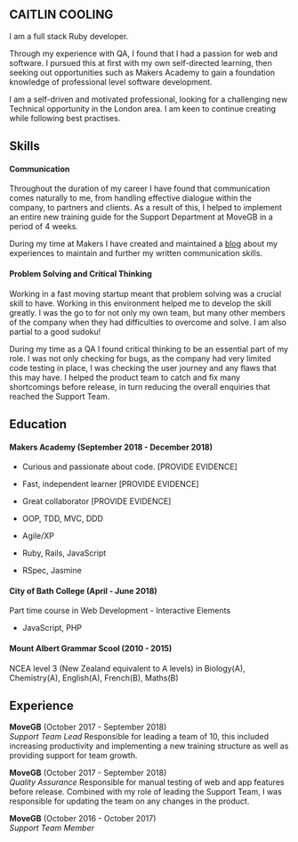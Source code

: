 ## CAITLIN COOLING
I am a full stack Ruby developer.

Through my experience with QA, I found that I had a passion for web and software. I pursued this at first with my own self-directed learning, then seeking out opportunities such as Makers Academy to gain a foundation knowledge of professional level software development. 

I am a self-driven and motivated professional, looking for a challenging new Technical opportunity in the London area. I am keen to continue creating while following best practises.

## Skills

#### Communication

Throughout the duration of my career I have found that communication comes naturally to me, from handling effective dialogue  within the company, to partners and clients. As a result of this, I helped to implement an entire new training guide for the Support Department at MoveGB in a period of 4 weeks. 

During my time at Makers I have created and maintained a [blog](https://caitlincooling.wordpress.com/) about my experiences to maintain and further my written communication skills.

#### Problem Solving and Critical Thinking

Working in a fast moving startup meant that problem solving was a crucial skill to have. Working in this environment helped me to develop the skill greatly. I was the go to for not only my own team, but many other members of the company when they had difficulties to overcome and solve. I am also partial to a good sudoku!

During my time as a QA I found critical thinking to be an essential part of my role. I was not only checking for bugs, as the company had very limited code testing in place, I was checking the user journey and any flaws that this may have. I helped the product team to catch and fix many shortcomings before release, in turn reducing the overall enquiries that reached the Support Team.

## Education

#### Makers Academy (September 2018 - December 2018)

- Curious and passionate about code. [PROVIDE EVIDENCE]
- Fast, independent learner [PROVIDE EVIDENCE]
- Great collaborator [PROVIDE EVIDENCE]

- OOP, TDD, MVC, DDD
- Agile/XP
- Ruby, Rails, JavaScript
- RSpec, Jasmine

#### City of Bath College (April - June 2018)

Part time course in Web Development - Interactive Elements
- JavaScript, PHP

#### Mount Albert Grammar Scool (2010 - 2015)

NCEA level 3 (New Zealand equivalent to A levels) in Biology(A), Chemistry(A), English(A), French(B),  Maths(B)

## Experience

**MoveGB** (October 2017 - September 2018)    
*Support Team Lead* 
Responsible for leading a team of 10, this included increasing productivity and implementing a new training structure as well as providing support for team growth. 

**MoveGB** (October 2017 - September 2018)    
*Quality Assurance* 
Responsible for manual testing of web and app features before release. Combined with my role of leading the Support Team, I was responsible for updating the team on any changes in the product.

**MoveGB** (October 2016 - October 2017)    
*Support Team Member*



